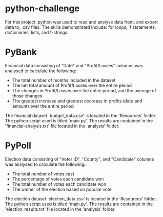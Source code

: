 # python-challenge
For this project, python was used to read and analyse data from, and export data to, .csv files.
The skills demonstrated include: for loops, if statements, dictionaries, lists, and f-strings.

# PyBank
Financial data consisting of "Date" and "Profit/Losses" columns was analysed to calculate the following:
- The total number of months included in the dataset
- The net total amount of Profit/Losses over the entire period
- The changes in Profit/Losses over the entire period, and the average of those changes
- The greatest increase and greatest decrease in profits (date and amount) over the entire period

The financial dataset 'budget_data.csv' is located in the 'Resources' folder.
The python script used is titled 'main.py'.
The results are contained in the 'financial-analysis.txt' file located in the 'analysis' folder.

# PyPoll
Election data consisting of "Voter ID", "County", and "Candidate" columns was analysed to calculate the following::
- The total number of votes cast
- The percentage of votes each candidate won
- The total number of votes each candidate won
- The winner of the election based on popular vote

The election dataset 'election_data.csv' is located in the 'Resources' folder.
The python script used is titled 'main.py'.
The results are contained in the 'election_results.txt' file located in the 'analysis' folder.
